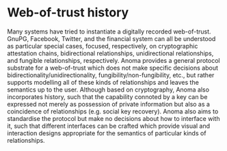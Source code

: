 # Web-of-trust history

Many systems have tried to instantiate a digitally recorded web-of-trust. GnuPG, Facebook, Twitter, and the financial system can all be understood as particular special cases, focused, respectively, on cryptographic attestation chains, bidirectional relationships, unidirectional relationships, and fungible relationships, respectively. Anoma provides a general protocol substrate for a web-of-trust which does not make specific decisions about bidirectionality/unidirectionality, fungibility/non-fungibility, etc., but rather supports modelling all of these kinds of relationships and leaves the semantics up to the user. Although based on cryptography, Anoma also incorporates history, such that the capability connoted by a key can be expressed not merely as possession of private information but also as a coincidence of relationships (e.g. social key recovery). Anoma also aims to standardise the protocol but make no decisions about how to interface with it, such that different interfaces can be crafted which provide visual and interaction designs appropriate for the semantics of particular kinds of relationships.